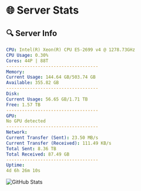 # 🌐 Server Stats
## 🔍 Server Info
```yaml
CPU: Intel(R) Xeon(R) CPU E5-2699 v4 @ 1278.73GHz
CPU Usage: 0.30%
Cores: 44P | 88T
-----------------------------------
Memory:
Current Usage: 144.64 GB/503.74 GB
Available: 355.82 GB
-----------------------------------
Disk:
Current Usage: 56.65 GB/1.71 TB
Free: 1.57 TB
-----------------------------------
GPU:
No GPU detected
-----------------------------------
Network:
Current Transfer (Sent): 23.50 MB/s
Current Transfer (Received): 111.49 KB/s
Total Sent: 8.36 TB
Total Received: 87.49 GB
-----------------------------------
Uptime:
4d 6h 26m 10s
```
![GitHub Stats](https://img.shields.io/badge/Updated-2025-03-12_03:48:59-blue)